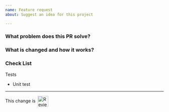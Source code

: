 ```yaml
---
name: Feature request
about: Suggest an idea for this project

---
```


<!--
Thank you for contributing to TiDB! Please read TiDB's [CONTRIBUTING](https://github.com/go-jvm/gojvm/blob/master/CONTRIBUTING.md) document **BEFORE** filing this PR.
-->

### What problem does this PR solve? <!--add issue link with summary if exists-->



### What is changed and how it works?




### Check List <!--REMOVE the items that are not applicable-->

Tests <!-- At least one of them must be included. -->

 - Unit test

<!-- Reviewable:start -->
---
This change is [<img src="https://reviewable.io/review_button.svg" height="34" align="absmiddle" alt="Reviewable"/>](https://github.com/go-jvm/gojvm)
<!-- Reviewable:end -->
